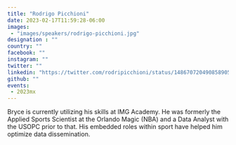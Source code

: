 ```yaml
---
title: "Rodrigo Picchioni"
date: 2023-02-17T11:59:28-06:00
images: 
 - "images/speakers/rodrigo-picchioni.jpg"
designation : ""
country: ""
facebook: ""
instagram: ""
twitter: ""
linkedin: "https://twitter.com/rodripicchioni/status/1486707204908589058"
github: ""
events: 
 - 2023mx
---
```


Bryce is currently utilizing his skills at IMG Academy. He was formerly the Applied Sports Scientist at the Orlando Magic (NBA) and a Data Analyst with the USOPC prior to that. His embedded roles within sport have helped him optimize data dissemination.
